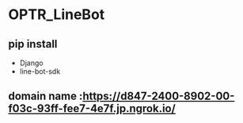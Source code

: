 # OPTR_LineBot
## pip install
* Django
* line-bot-sdk
## domain name :https://d847-2400-8902-00-f03c-93ff-fee7-4e7f.jp.ngrok.io/
